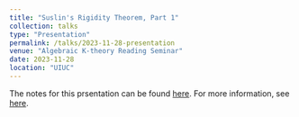 ```yaml
---
title: "Suslin's Rigidity Theorem, Part 1"
collection: talks
type: "Presentation"
permalink: /talks/2023-11-28-presentation
venue: "Algebraic K-theory Reading Seminar"
date: 2023-11-28
location: "UIUC"
---
```


The notes for this prsentation can be found <a href = "../files/Suslin_s_K_theory_of_Algebraically_Closed_Fields.pdf">here</a>. For more information, see [here](https://jiantongliu.github.io/597K/). 
